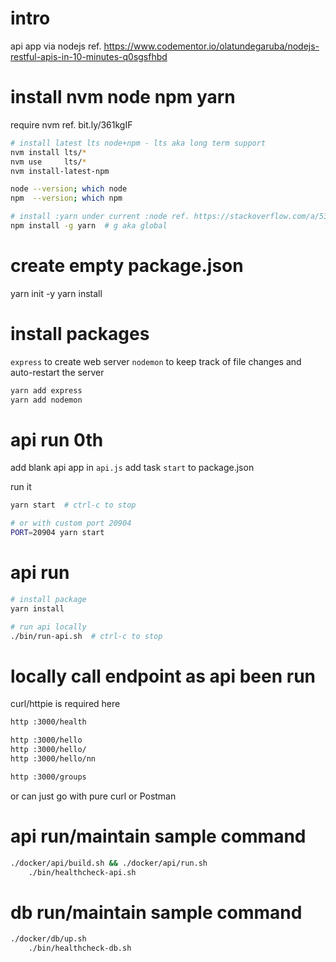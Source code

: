 # intro 
api app via nodejs 
ref. https://www.codementor.io/olatundegaruba/nodejs-restful-apis-in-10-minutes-q0sgsfhbd


# install nvm node npm yarn
require nvm ref. bit.ly/361kgIF

```bash
# install latest lts node+npm - lts aka long term support
nvm install lts/*
nvm use     lts/*
nvm install-latest-npm

node --version; which node
npm  --version; which npm

# install :yarn under current :node ref. https://stackoverflow.com/a/53094675/248616 
npm install -g yarn  # g aka global
```

# create empty package.json
yarn init -y
yarn install

# install packages
`express` to create web server 
`nodemon` to keep track of file changes and auto-restart the server
 
```bash
yarn add express
yarn add nodemon
```

# api run 0th
add blank api app in `api.js`
add task `start` to package.json

run it
```bash
yarn start  # ctrl-c to stop

# or with custom port 20904
PORT=20904 yarn start
```


# api run
```bash
# install package
yarn install

# run api locally
./bin/run-api.sh  # ctrl-c to stop
```


# locally call endpoint as api been run
curl/httpie is required here
```bash
http :3000/health

http :3000/hello
http :3000/hello/
http :3000/hello/nn

http :3000/groups
```

or can just go with pure curl or Postman 

# api run/maintain sample command
```bash
./docker/api/build.sh && ./docker/api/run.sh
    ./bin/healthcheck-api.sh
```

# db run/maintain sample command
```bash
./docker/db/up.sh
    ./bin/healthcheck-db.sh
```
